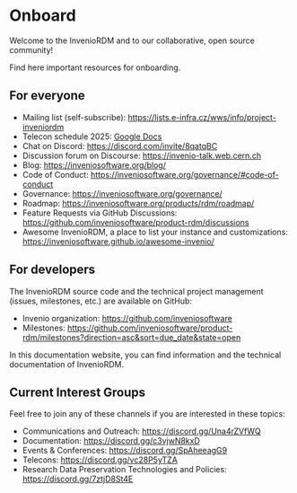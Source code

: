 # Onboard

Welcome to the InvenioRDM and to our collaborative, open source community!

Find here important resources for onboarding.

## For everyone
* Mailing list (self-subscribe): <https://lists.e-infra.cz/wws/info/project-inveniordm>
* Telecon schedule 2025: [Google Docs](https://docs.google.com/document/d/1KWvDoVN0hx4jG5wfm4BF322Gyf06dLNuvrAvrbXL9Mc)
* Chat on Discord: <https://discord.com/invite/8qatqBC>
* Discussion forum on Discourse: <https://invenio-talk.web.cern.ch>
* Blog: <https://inveniosoftware.org/blog/>
* Code of Conduct: <https://inveniosoftware.org/governance/#code-of-conduct>
* Governance: <https://inveniosoftware.org/governance/>
* Roadmap: <https://inveniosoftware.org/products/rdm/roadmap/>
* Feature Requests via GitHub Discussions: <https://github.com/inveniosoftware/product-rdm/discussions>
* Awesome InvenioRDM, a place to list your instance and customizations: <https://inveniosoftware.github.io/awesome-invenio/>

## For developers
The InvenioRDM source code and the technical project management (issues, milestones, etc.) are available on GitHub:

* Invenio organization: <https://github.com/inveniosoftware>
* Milestones: <https://github.com/inveniosoftware/product-rdm/milestones?direction=asc&sort=due_date&state=open>

In this documentation website, you can find information and the technical documentation of InvenioRDM.

## Current Interest Groups
Feel free to join any of these channels if you are interested in these topics:

* Communications and Outreach: <https://discord.gg/Una4rZVfWQ>
* Documentation: <https://discord.gg/c3vjwN8kxD>
* Events & Conferences: <https://discord.gg/SpAheeagG9>
* Telecons: <https://discord.gg/vc28P5yTZA>
* Research Data Preservation Technologies and Policies: <https://discord.gg/7ztjD8St4E>
